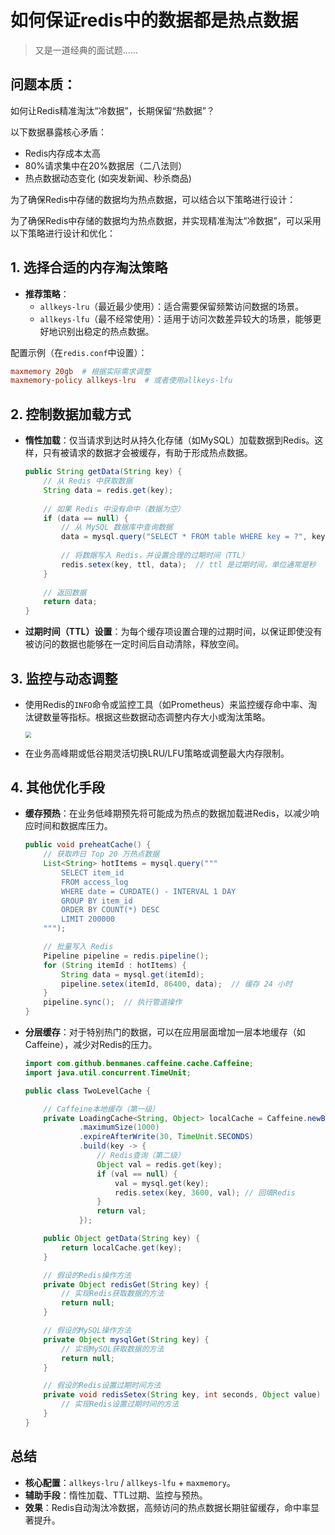 # 如何保证redis中的数据都是热点数据

> 又是一道经典的面试题……

## **问题本质：**

如何让Redis精准淘汰“冷数据”，长期保留“热数据”？

以下数据暴露核心矛盾：

- Redis内存成本太高
- 80%请求集中在20%数据居（二八法则）
- 热点数据动态变化 (如突发新闻、秒杀商品)

为了确保Redis中存储的数据均为热点数据，可以结合以下策略进行设计：

为了确保Redis中存储的数据均为热点数据，并实现精准淘汰“冷数据”，可以采用以下策略进行设计和优化：

## 1. 选择合适的内存淘汰策略
- **推荐策略**：
  - `allkeys-lru`（最近最少使用）：适合需要保留频繁访问数据的场景。
  - `allkeys-lfu`（最不经常使用）：适用于访问次数差异较大的场景，能够更好地识别出稳定的热点数据。

配置示例（在`redis.conf`中设置）：
```conf
maxmemory 20gb  # 根据实际需求调整
maxmemory-policy allkeys-lru  # 或者使用allkeys-lfu
```

## 2. 控制数据加载方式
- **惰性加载**：仅当请求到达时从持久化存储（如MySQL）加载数据到Redis。这样，只有被请求的数据才会被缓存，有助于形成热点数据。

  ```java
  public String getData(String key) {
      // 从 Redis 中获取数据
      String data = redis.get(key);
      
      // 如果 Redis 中没有命中（数据为空）
      if (data == null) {
          // 从 MySQL 数据库中查询数据
          data = mysql.query("SELECT * FROM table WHERE key = ?", key);
          
          // 将数据写入 Redis，并设置合理的过期时间（TTL）
          redis.setex(key, ttl, data);  // ttl 是过期时间，单位通常是秒
      }
      
      // 返回数据
      return data;
  }
  ```

- **过期时间（TTL）设置**：为每个缓存项设置合理的过期时间，以保证即使没有被访问的数据也能够在一定时间后自动清除，释放空间。

## 3. 监控与动态调整
- 使用Redis的`INFO`命令或监控工具（如Prometheus）来监控缓存命中率、淘汰键数量等指标。根据这些数据动态调整内存大小或淘汰策略。

  <img src="https://cdn.jsdelivr.net/gh/01Petard/imageURL@main/img/202504062025839.png" style="zoom:60%;" />

- 在业务高峰期或低谷期灵活切换LRU/LFU策略或调整最大内存限制。

## 4. 其他优化手段
- **缓存预热**：在业务低峰期预先将可能成为热点的数据加载进Redis，以减少响应时间和数据库压力。

  ```java
  public void preheatCache() {
      // 获取昨日 Top 20 万热点数据
      List<String> hotItems = mysql.query("""
          SELECT item_id
          FROM access_log
          WHERE date = CURDATE() - INTERVAL 1 DAY
          GROUP BY item_id
          ORDER BY COUNT(*) DESC
          LIMIT 200000
      """);
  
      // 批量写入 Redis
      Pipeline pipeline = redis.pipeline();
      for (String itemId : hotItems) {
          String data = mysql.get(itemId);
          pipeline.setex(itemId, 86400, data);  // 缓存 24 小时
      }
      pipeline.sync();  // 执行管道操作
  }
  ```

- **分层缓存**：对于特别热门的数据，可以在应用层面增加一层本地缓存（如Caffeine），减少对Redis的压力。

  ```java
  import com.github.benmanes.caffeine.cache.Caffeine;
  import java.util.concurrent.TimeUnit;
  
  public class TwoLevelCache {
  
      // Caffeine本地缓存（第一级）
      private LoadingCache<String, Object> localCache = Caffeine.newBuilder()
              .maximumSize(1000)
              .expireAfterWrite(30, TimeUnit.SECONDS)
              .build(key -> {
                  // Redis查询（第二级）
                  Object val = redis.get(key);
                  if (val == null) {
                      val = mysql.get(key);
                      redis.setex(key, 3600, val); // 回填Redis
                  }
                  return val;
              });
  
      public Object getData(String key) {
          return localCache.get(key);
      }
  
      // 假设的Redis操作方法
      private Object redisGet(String key) {
          // 实现Redis获取数据的方法
          return null;
      }
  
      // 假设的MySQL操作方法
      private Object mysqlGet(String key) {
          // 实现MySQL获取数据的方法
          return null;
      }
  
      // 假设的Redis设置过期时间方法
      private void redisSetex(String key, int seconds, Object value) {
          // 实现Redis设置过期时间的方法
      }
  }
  ```

## 总结
- **核心配置**：`allkeys-lru` / `allkeys-lfu` + `maxmemory`。
- **辅助手段**：惰性加载、TTL过期、监控与预热。
- **效果**：Redis自动淘汰冷数据，高频访问的热点数据长期驻留缓存，命中率显著提升。